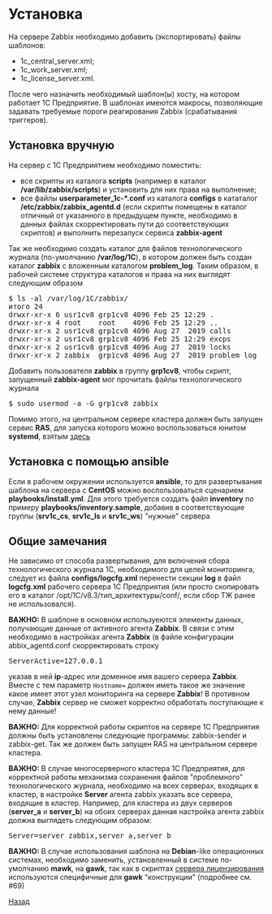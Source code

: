 # Установка
На сервере Zabbix необходимо добавить (экспортировать) файлы шаблонов:
* 1c_central_server.xml;
* 1c_work_server.xml;
* 1c_license_server.xml.

После чего назначить необходимый шаблон(ы) хосту, на котором работает 1С Предприятие. В шаблонах имеются макросы, позволяющие задавать требуемые пороги реагирования Zabbix (срабатывания триггеров).

## Установка вручную
На сервер с 1С Предприятием необходимо поместить:
* все скрипты из каталога **scripts** (например в каталог **/var/lib/zabbix/scripts**) и установить для них права на выполнение;
* все файлы **userparameter_1c-*.conf** из каталога **configs** в кататалог **/etc/zabbix/zabbix_agentd.d** (если скрипты помещены в каталог отличный от указанного в предыдущем пункте, необходимо в данных файлах скорректировать пути до соответствующих скриптов) и выполнить перезапуск сервиса **zabbix-agent**

Так же необходимо создать каталог для файлов технологического журнала (по-умолчанию **/var/log/1C**), в котором должен быть создан каталог **zabbix** с вложенным каталогом **problem_log**. Таким образом, в рабочей системе структура каталогов и права на них выглядят следующим образом
<pre>$ ls -al /var/log/1C/zabbix/
итого 24
drwxr-xr-x 6 usr1cv8 grp1cv8 4096 Feb 25 12:29 .
drwxr-xr-x 4 root    root    4096 Feb 25 12:29 ..
drwxr-xr-x 2 usr1cv8 grp1cv8 4096 Aug 27  2019 calls
drwxr-xr-x 2 usr1cv8 grp1cv8 4096 Feb 25 12:29 excps
drwxr-xr-x 2 usr1cv8 grp1cv8 4096 Aug 27  2019 locks
drwxr-xr-x 2 zabbix  grp1cv8 4096 Aug 27  2019 problem_log
</pre>

Добавить пользователя **zabbix** в группу **grp1cv8**, чтобы скрипт, запущенный **zabbix-agent** мог прочитать файлы технологического журнала
<pre>$ sudo usermod -a -G grp1cv8 zabbix</pre>

Помимо этого, на центральном сервере кластера должен быть запущен сервис **RAS**, для запуска которого можно воспользоваться юнитом **systemd**, взятым [здесь](https://github.com/slothfk/1c_systemd/blob/master/srv1cv8-ras.service)

## Установка с помощью ansible
Если в рабочем окружении используется **ansible**, то для развертывания шаблона на сервера с **CentOS** можно воспользоваться сценарием **playbooks/install.yml**. Для этого требуется создать файл **inventory** по примеру **playbooks/inventory.sample**, добавив в соответствующие группы (**srv1c_cs**, **srv1c_ls** и **srv1c_ws**) "нужные" сервера

## Общие замечания
Не зависимо от способа развертывания, для включения сбора технологического журнала 1С, необходимого для целей мониторинга, следует из файла **configs/logcfg.xml** перенести секции **log** в файл **logcfg.xml** рабочего сервера 1С Предприятия (или просто скопировать его в каталог /opt/1C/v8.3/тип_архитектуры/conf/, если сбор ТЖ ранее не использовался).

**ВАЖНО:** В шаблоне в основном используеются элементы данных, получающие данные от активного агента **Zabbix**. В связи с этим необходимо в настройках агента **Zabbix** (в файле конфигурации abbix_agentd.conf скорректировать строку
<pre>ServerActive=127.0.0.1</pre>
указав в ней **ip**-адрес или доменное имя вашего сервера **Zabbix**.
Вместе с тем параметр <code>Hostname=</code> должен иметь такое же значение какое имеет этот узел мониторинга на сервере **Zabbix**!
В противном случае, **Zabbix** сервер не сможет корректно обработать поступающие к нему данные!

**ВАЖНО:** Для корректной работы скриптов на сервере 1С Предприятия должны быть установлены следующие программы: zabbix-sender и zabbix-get. Так же должен быть запущен RAS на центральном сервере кластера.

**ВАЖНО:** В случае многосерверного кластера 1С Предприятия, для корректной работы механизма сохранения файлов "проблемного" технологического журнала, необходимо на всех серверах, входящих в кластер, в настройке **Server** агента zabbix указать все сервера, входящие в кластер. Например, для кластера из двух серверов (**server_a** и **server_b**) на обоих серверах данная настройка агента zabbix должна выглядеть следующим образом:
<pre>Server=server_zabbix,server_a,server_b</pre>

**ВАЖНО:** В случае использования шаблона на **Debian**-like операционных системах, необходимо заменить, установленный  в системе по-умолчанию **mawk**, на **gawk**, так как в скриптах [сервера лицензирования](./docs/license_server.md) используются специфичные для **gawk** "конструкции" (подробнее см. #69)

[Назад](../README.md)
